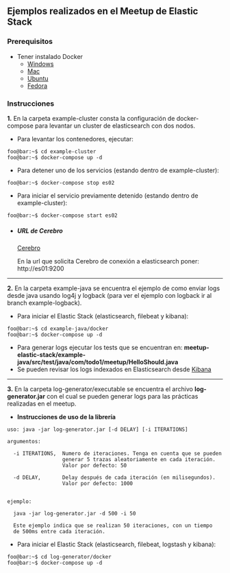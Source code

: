 ## Ejemplos realizados en el Meetup de Elastic Stack

### Prerequisitos
* Tener instalado Docker
    + [Windows](https://docs.docker.com/docker-for-windows/)
    + [Mac](https://docs.docker.com/docker-for-mac/)
    + [Ubuntu](https://docs.docker.com/install/linux/docker-ce/ubuntu/)
    + [Fedora](https://docs.docker.com/install/linux/docker-ce/fedora/)

### Instrucciones
**1.** En la carpeta example-cluster consta la configuración de docker-compose para levantar un cluster de elasticsearch con dos nodos. 
* Para levantar los contenedores, ejecutar:
```console
foo@bar:~$ cd example-cluster
foo@bar:~$ docker-compose up -d
```
* Para detener uno de los servicios (estando dentro de example-cluster):
```console
foo@bar:~$ docker-compose stop es02
```
* Para iniciar el servicio previamente detenido (estando dentro de example-cluster):
```console
foo@bar:~$ docker-compose start es02
```

* ##### URL de Cerebro
    [Cerebro](http://localhost:9000)

    En la url que solicita Cerebro de conexión a elasticsearch poner: http://es01:9200

***

**2.** En la carpeta example-java se encuentra el ejemplo de como enviar logs desde java usando log4j y logback (para ver el ejemplo con logback ir al branch example-logback).
* Para iniciar el Elastic Stack (elasticsearch, filebeat y kibana):
```console
foo@bar:~$ cd example-java/docker
foo@bar:~$ docker-compose up -d
```
* Para generar logs ejecutar los tests que se encuentran en: **meetup-elastic-stack/example-java/src/test/java/com/todo1/meetup/HelloShould.java**
* Se pueden revisar los logs indexados en Elasticsearch desde [Kibana](http://localhost:5601)

***

**3.** En la carpeta log-generator/executable se encuentra el archivo **log-generator.jar** con el cual se pueden generar logs para las prácticas realizadas en el meetup.

* **Instrucciones de uso de la librería**
```console
uso: java -jar log-generator.jar [-d DELAY] [-i ITERATIONS]

argumentos:

  -i ITERATIONS,  Numero de iteraciones. Tenga en cuenta que se pueden
                  generar 5 trazas aleatoriamente en cada iteración. 
                  Valor por defecto: 50

  -d DELAY,       Delay después de cada iteración (en milisegundos).
                  Valor por defecto: 1000


ejemplo:

  java -jar log-generator.jar -d 500 -i 50

  Este ejemplo indica que se realizan 50 iteraciones, con un tiempo 
  de 500ms entre cada iteración.

```

* Para iniciar el Elastic Stack (elasticsearch, filebeat, logstash y kibana):
```console
foo@bar:~$ cd log-generator/docker
foo@bar:~$ docker-compose up -d
```
